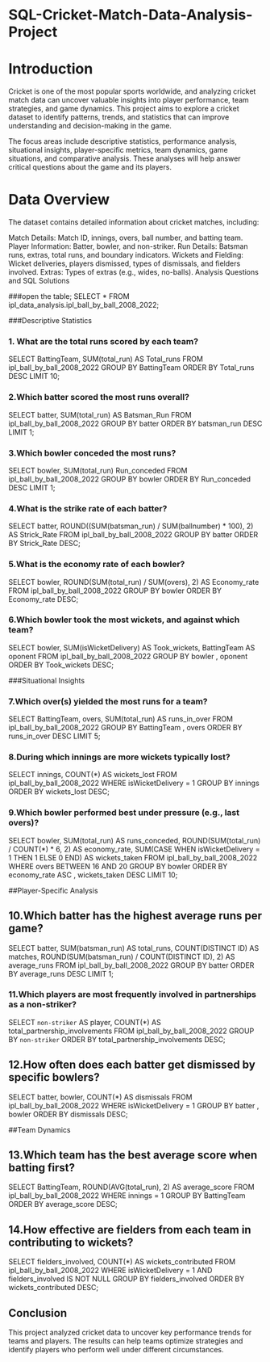 # SQL-Cricket-Match-Data-Analysis-Project
# Introduction
Cricket is one of the most popular sports worldwide, and analyzing cricket match data can uncover valuable insights into player performance, team strategies, and game dynamics. This project aims to explore a cricket dataset to identify patterns, trends, and statistics that can improve understanding and decision-making in the game.

The focus areas include descriptive statistics, performance analysis, situational insights, player-specific metrics, team dynamics, game situations, and comparative analysis. These analyses will help answer critical questions about the game and its players.

#  Data Overview
The dataset contains detailed information about cricket matches, including:

Match Details: Match ID, innings, overs, ball number, and batting team.
Player Information: Batter, bowler, and non-striker.
Run Details: Batsman runs, extras, total runs, and boundary indicators.
Wickets and Fielding: Wicket deliveries, players dismissed, types of dismissals, and fielders involved.
Extras: Types of extras (e.g., wides, no-balls).
Analysis Questions and SQL Solutions

###open the table;
SELECT * FROM ipl_data_analysis.ipl_ball_by_ball_2008_2022;

###Descriptive Statistics
### 1. What are the total runs scored by each team?
SELECT 
    BattingTeam, SUM(total_run) AS Total_runs
FROM
    ipl_ball_by_ball_2008_2022
GROUP BY BattingTeam
ORDER BY Total_runs DESC
LIMIT 10;

### 2.Which batter scored the most runs overall?
SELECT 
    batter, SUM(total_run) AS Batsman_Run
FROM
    ipl_ball_by_ball_2008_2022
GROUP BY batter
ORDER BY batsman_run DESC
LIMIT 1;

### 3.Which bowler conceded the most runs?
SELECT 
    bowler, SUM(total_run) Run_conceded
FROM
    ipl_ball_by_ball_2008_2022
GROUP BY bowler
ORDER BY Run_conceded DESC
LIMIT 1;

### 4.What is the strike rate of each batter?
SELECT 
    batter,
    ROUND((SUM(batsman_run) / SUM(ballnumber) * 100),
            2) AS Strick_Rate
FROM
    ipl_ball_by_ball_2008_2022
GROUP BY batter
ORDER BY Strick_Rate DESC;

### 5.What is the economy rate of each bowler?
SELECT 
    bowler,
    ROUND(SUM(total_run) / SUM(overs), 2) AS Economy_rate
FROM
    ipl_ball_by_ball_2008_2022
GROUP BY bowler
ORDER BY Economy_rate DESC;

### 6.Which bowler took the most wickets, and against which team?
SELECT 
    bowler,
    SUM(isWicketDelivery) AS Took_wickets,
    BattingTeam AS oponent
FROM
    ipl_ball_by_ball_2008_2022
GROUP BY bowler , oponent
ORDER BY Took_wickets DESC;

###Situational Insights
### 7.Which over(s) yielded the most runs for a team?
SELECT 
    BattingTeam, overs, SUM(total_run) AS runs_in_over
FROM
    ipl_ball_by_ball_2008_2022
GROUP BY BattingTeam , overs
ORDER BY runs_in_over DESC
LIMIT 5;

### 8.During which innings are more wickets typically lost?

SELECT 
    innings, COUNT(*) AS wickets_lost
FROM
    ipl_ball_by_ball_2008_2022
WHERE
    isWicketDelivery = 1
GROUP BY innings
ORDER BY wickets_lost DESC;

### 9.Which bowler performed best under pressure (e.g., last overs)?

SELECT 
    bowler,
    SUM(total_run) AS runs_conceded,
    ROUND(SUM(total_run) / COUNT(*) * 6, 2) AS economy_rate,
    SUM(CASE
        WHEN isWicketDelivery = 1 THEN 1
        ELSE 0
    END) AS wickets_taken
FROM
    ipl_ball_by_ball_2008_2022
WHERE
    overs BETWEEN 16 AND 20
GROUP BY bowler
ORDER BY economy_rate ASC , wickets_taken DESC
LIMIT 10;

##Player-Specific Analysis
## 10.Which batter has the highest average runs per game?

SELECT 
    batter,
    SUM(batsman_run) AS total_runs,
    COUNT(DISTINCT ID) AS matches,
    ROUND(SUM(batsman_run) / COUNT(DISTINCT ID), 2) AS average_runs
FROM
    ipl_ball_by_ball_2008_2022
GROUP BY batter
ORDER BY average_runs DESC
LIMIT 1;

### 11.Which players are most frequently involved in partnerships as a non-striker?

SELECT 
    `non-striker` AS player,
    COUNT(*) AS total_partnership_involvements
FROM 
    ipl_ball_by_ball_2008_2022
GROUP BY 
    `non-striker`
ORDER BY 
    total_partnership_involvements DESC;


## 12.How often does each batter get dismissed by specific bowlers?

SELECT 
    batter, bowler, COUNT(*) AS dismissals
FROM
    ipl_ball_by_ball_2008_2022
WHERE
    isWicketDelivery = 1
GROUP BY batter , bowler
ORDER BY dismissals DESC;

##Team Dynamics
## 13.Which team has the best average score when batting first?

SELECT 
    BattingTeam, ROUND(AVG(total_run), 2) AS average_score
FROM
    ipl_ball_by_ball_2008_2022
WHERE
    innings = 1
GROUP BY BattingTeam
ORDER BY average_score DESC;

## 14.How effective are fielders from each team in contributing to wickets?

SELECT 
    fielders_involved, COUNT(*) AS wickets_contributed
FROM
    ipl_ball_by_ball_2008_2022
WHERE
    isWicketDelivery = 1
        AND fielders_involved IS NOT NULL
GROUP BY fielders_involved
ORDER BY wickets_contributed DESC;

## Conclusion
This project analyzed cricket data to uncover key performance trends for teams and players. The results can help teams optimize strategies and identify players who perform well under different circumstances.


  
